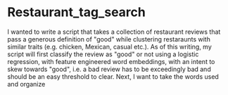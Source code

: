 # Restaurant_tag_search

I wanted to write a script that takes a collection of restaurant reviews that pass a generous definition of "good" while clustering restaraunts with similar traits (e.g. chicken, Mexican, casual etc.). As of this writing, my script will first classify the review as "good" or not using a logistic regression, with feature engineered word embeddings, with an intent to skew towards "good", i.e. a bad review has to be exceedingly bad and should be an easy threshold to clear. Next, I want to take the words used and organize 
